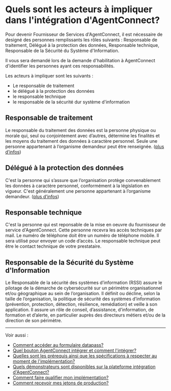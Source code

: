
# Quels sont les acteurs à impliquer dans l'intégration d'AgentConnect?

Pour devenir Fournisseur de Services d'AgentConnect, il est nécessaire de designé des personnes remplissants les rôles suivants : Responsable de traitement, Délégué à la protection des données, Responsable technique, Responsable de la Sécurité du Système d'Information. 

Il vous sera demandé lors de la demande d'habilitation à AgentConnect d'identifier les personnes ayant ces responsabilités. 

Les acteurs à impliquer sont les suivants : 

- Le responsable de traitement
- le délégué à la protection des données
- le responsable technique
- le responsable de la sécurité dur système d'information 


## Responsable de traitement

Le responsable du traitement des données est la personne physique ou morale qui, seul ou conjointement avec d’autres, détermine les finalités et les moyens du traitement des données à caractère personnel. Seule une personne appartenant à l’organisme demandeur peut être renseignée. ([plus d’infos](https://www.cnil.fr/fr/definition/responsable-de-traitement))

## Délégué à la protection des données

C'est la personne qui s’assure que l’organisation protège convenablement les données à caractère personnel, conformément à la législation en vigueur. C'est généralement une personne appartenant à l’organisme demandeur. ([plus d’infos](https://www.cnil.fr/fr/designation-dpo))

##  Responsable technique

C'est la personne qui est reponsable de la mise en oeuvre du fournisseur de service d'AgentConnect. Cette personne recevra les accès techniques par mail. Le numéro de téléphone doit être un numéro de téléphone mobile. Il sera utilisé pour envoyer un code d’accès. Le responsable technique peut être le contact technique de votre prestataire. 

## Responsable de la Sécurité du Système d'Information 

Le Responsable de la sécurité des systèmes d’information (RSSI)
assure le pilotage de la démarche de cybersécurité sur un périmètre
organisationnel et/ou géographique au sein de l’organisation. Il définit
ou décline, selon la taille de l’organisation, la politique de sécurité des
systèmes d’information (prévention, protection, détection, résilience,
remédiation) et veille à son application. Il assure un rôle de conseil,
d’assistance, d’information, de formation et d’alerte, en particulier
auprès des directeurs métiers et/ou de la direction de son périmètre.


---

Voir aussi : 
- [Comment accéder au formulaire datapass?](pilotage_fca/datapass.md)
- [Quel bouton AgentConnect intégrer et comment l'intégrer?](implementation_fca/bouton_fca.md)
- [Quelles sont les prérequis ainsi que les spécifications à respecter au moment de l'implémentation?](implementation_fca/spec_recette_fca.md)
- [Quels démonstrateurs sont disponibles sur la plateforme intégration d'AgentConnect?](test_fca/test_fca_demonstrateur.md)
- [Comment faire qualifier mon implémentation?](recette_fca/recette.md)
- [Comment recevoir mes jetons de production?](recette_fca/recette_cles_prod.md)

